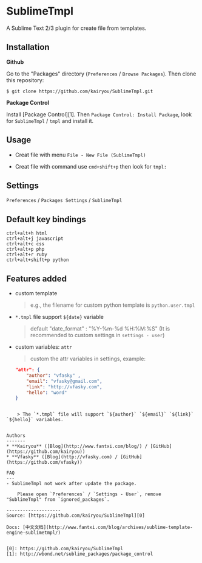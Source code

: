 SublimeTmpl
===========

A Sublime Text 2/3 plugin for create file from templates.

Installation
------------

**Github**

Go to the "Packages" directory (`Preferences` / `Browse Packages`). Then clone this repository:

    $ git clone https://github.com/kairyou/SublimeTmpl.git

**Package Control**

Install [Package Control][1]. Then `Package Control: Install Package`, look for `SublimeTmpl` / `tmpl` and install it.

Usage
-----

- Creat file with menu
   `File - New File (SublimeTmpl)`

- Creat file with command
   use `cmd+shift+p` then look for `tmpl:`

Settings
--------

`Preferences` / `Packages Settings` / `SublimeTmpl`



Default key bindings
--------------------

    ctrl+alt+h html
    ctrl+alt+j javascript
    ctrl+alt+c css
    ctrl+alt+p php
    ctrl+alt+r ruby
    ctrl+alt+shift+p python

## Features added

- custom template

    > e.g., the filename for custom python template is `python.user.tmpl`

- `*.tmpl` file support `${date}` variable

    > default "date_format" : "%Y-%m-%d %H:%M:%S" (It is recommended to custom settings in `settings - user`)

- custom variables: `attr`

    > custom the attr variables in settings, example:
    > 
    ``` json
    "attr": {
        "author": "vfasky" ,
        "email": "vfasky@gmail.com",
        "link": "http://vfasky.com",
        "hello": "word"
    }
``` 

    > The `*.tmpl` file will support `${author}` `${email}` `${link}` `${hello}` variables.


Authors
-------
* **Kairyou** ([Blog](http://www.fantxi.com/blog/) / [GitHub](https://github.com/kairyou))
* **Vfasky** ([Blog](http://vfasky.com) / [GitHub](https://github.com/vfasky))

FAQ
---
- SublimeTmpl not work after update the package.

    Please open `Preferences` / `Settings - User`, remove "SublimeTmpl" from `ignored_packages`.

--------------------
Source: [https://github.com/kairyou/SublimeTmpl][0]

Docs: [中文文档](http://www.fantxi.com/blog/archives/sublime-template-engine-sublimetmpl/)


[0]: https://github.com/kairyou/SublimeTmpl
[1]: http://wbond.net/sublime_packages/package_control
